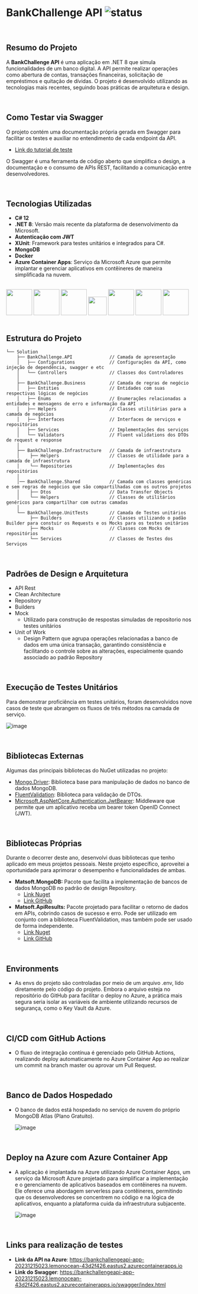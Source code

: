 # BankChallenge API ![status](https://img.shields.io/static/v1?label=status&message=ready&color=blue)
<br>

## Resumo do Projeto

A **BankChallenge API** é uma aplicação em .NET 8 que simula funcionalidades de um banco digital. A API permite realizar operações como abertura de contas, transações financeiras, solicitação de empréstimos e quitação de dívidas. O projeto é desenvolvido utilizando as tecnologias mais recentes, seguindo boas práticas de arquitetura e design.

<br>

## Como Testar via Swagger
O projeto contém uma documentação própria gerada em Swagger para facilitar os testes e auxiliar no entendimento de cada endpoint da API.
- [Link do tutorial de teste](how-test.md)

O Swagger é uma ferramenta de código aberto que simplifica o design, a documentação e o consumo de APIs REST, facilitando a comunicação entre desenvolvedores.

<br>

## Tecnologias Utilizadas

- **C# 12**
- **.NET 8**: Versão mais recente da plataforma de desenvolvimento da Microsoft.
- **Autenticação com JWT**
- **XUnit**: Framework para testes unitários e integrados para C#.
- **MongoDB**
- **Docker**
- **Azure Container Apps**: Serviço da Microsoft Azure que permite implantar e gerenciar aplicativos em contêineres de maneira simplificada na nuvem.
<br>
<div>
    <img src="https://upload.wikimedia.org/wikipedia/commons/thumb/b/bd/Logo_C_sharp.svg/1200px-Logo_C_sharp.svg.png" height="70">
    <img src="https://upload.wikimedia.org/wikipedia/commons/thumb/7/7d/Microsoft_.NET_logo.svg/2048px-Microsoft_.NET_logo.svg.png" height="70">
    <img src="https://jwt.io/img/logo-asset.svg" height="70">
    <img src="https://media.licdn.com/dms/image/D4E12AQE4AmAdWfL3sQ/article-cover_image-shrink_600_2000/0/1695127505668?e=2147483647&v=beta&t=ziuXm_riVZkSTXxDED73oH62D_VLoupVaZKdeF9oTxQ" height="50">
    <img src="https://logowik.com/content/uploads/images/mongodb9740.logowik.com.webp" height="70">
    <img src="https://www.docker.com/wp-content/uploads/2023/08/logo-dont-reverse.svg" height="70">
    <img src="https://ms-azuretools.gallerycdn.vsassets.io/extensions/ms-azuretools/vscode-azurecontainerapps/0.6.1/1699409688312/Microsoft.VisualStudio.Services.Icons.Default" height="70">
</div>
<br>

## Estrutura do Projeto
```
└── Solution
    ├── BankChallenge.API              // Camada de apresentação
    │   ├── Configurations             // Configurações da API, como injeção de dependência, swagger e etc
    │   └── Controllers                // Classes dos Controladores
    │
    ├── BankChallenge.Business         // Camada de regras de negócio
    │   ├── Entities                   // Entidades com suas respectivas lógicas de negócios
    │   ├── Enums                      // Enumerações relacionadas a entidades e mensagens de erro e informação da API
    │   ├── Helpers                    // Classes utilitárias para a camada de negócios
    │   ├── Interfaces                 // Interfaces de serviços e repositórios
    │   ├── Services                   // Implementações dos serviços
    │   └── Validators                 // Fluent validations dos DTOs de request e response
    │    
    ├── BankChallenge.Infrastructure   // Camada de infraestrutura
    │    ├── Helpers                   // Classes de utilidade para a camada de infraestrutura
    │    └── Repositories              // Implementações dos repositórios
    │
    │── BankChallenge.Shared           // Camada com classes genéricas e sem regras de negócios que são compartilhadas com os outros projetos
    │    ├── Dtos                      // Data Transfer Objects
    │    └── Helpers                   // Classes de utilitários genéricos para compartilhar com outras camadas
    │
    └── BankChallenge.UnitTests        // Camada de Testes unitários
         ├── Builders                  // Classes utilizando o padão Builder para constuir os Requests e os Mocks para os testes unitários 
         ├── Mocks                     // Classes com Mocks de repositórios
         └── Services                  // Classes de Testes dos Serviços 
```
<br>

## Padrões de Design e Arquitetura

- API Rest
- Clean Architecture
- Repository
- Builders
- Mock <br>
  - Utilizado para construção de respostas simuladas de repositorio nos testes unitários
- Unit of Work <br>
  - Design Pattern que agrupa operações relacionadas a banco de dados em uma única transação, garantindo consistência e facilitando o controle sobre as alterações, especialmente quando associado ao padrão Repository
<br>

## Execução de Testes Unitários
Para demonstrar proficiência em testes unitários, foram desenvolvidos nove casos de teste que abrangem os fluxos de três métodos na camada de serviço.

![image](https://github.com/assis402/BankChallenge/assets/72348081/bf1fa172-8978-4539-bf4e-38e7e1185f67)

<br>

## Bibliotecas Externas
Algumas das principais bibliotecas do NuGet utilizadas no projeto:

- [Mongo.Driver](https://docs.mongodb.com/drivers/csharp): Biblioteca base para manipulação de dados no banco de dados MongoDB.
- [FluentValidation](https://fluentvalidation.net/): Biblioteca para validação de DTOs.
- [Microsoft.AspNetCore.Authentication.JwtBearer](https://www.nuget.org/packages/Microsoft.AspNetCore.Authentication.JwtBearer): Middleware que permite que um aplicativo receba um bearer token OpenID Connect (JWT).
<br>

## Bibliotecas Próprias

Durante o decorrer deste ano, desenvolvi duas bibliotecas que tenho aplicado em meus projetos pessoais. Neste projeto específico, aproveitei a oportunidade para aprimorar o desempenho e funcionalidades de ambas.

- **Matsoft.MongoDB:** Pacote que facilita a implementação de bancos de dados MongoDB no padrão de design Repository.
  - [Link Nuget](https://www.nuget.org/packages/Matsoft.MongoDB)
  - [Link GitHub](https://github.com/assis402/Matsoft.MongoDB)
- **Matsoft.ApiResults:** Pacote projetado para facilitar o retorno de dados em APIs, cobrindo casos de sucesso e erro. Pode ser utilizado em conjunto com a biblioteca FluentValidation, mas também pode ser usado de forma independente.
  - [Link Nuget](https://www.nuget.org/packages/Matsoft.ApiResults)
  - [Link GitHub](https://github.com/assis402/Matsoft.ApiResults)
 <br>

## Environments

- As envs do projeto são controladas por meio de um arquivo .env, lido diretamente pelo código do projeto. Embora o arquivo esteja no repositório do GitHub para facilitar o deploy no Azure, a prática mais segura seria isolar as variáveis de ambiente utilizando recursos de segurança, como o Key Vault da Azure.
<br>

## CI/CD com GitHub Actions

- O fluxo de integração contínua é gerenciado pelo GitHub Actions, realizando deploy automaticamente no Azure Container App ao realizar um commit na branch master ou aprovar um Pull Request.
<br>

## Banco de Dados Hospedado

- O banco de dados está hospedado no serviço de nuvem do próprio MongoDB Atlas (Plano Gratuito).

    ![image](https://github.com/assis402/BankChallenge/assets/72348081/88e2ed74-5c2f-4dd5-8aa2-62fa2d8104b5)
<br>

## Deploy na Azure com Azure Container App

- A aplicação é implantada na Azure utilizando Azure Container Apps, um serviço da Microsoft Azure projetado para simplificar a implementação e o gerenciamento de aplicativos baseados em contêineres na nuvem. Ele oferece uma abordagem serverless para contêineres, permitindo que os desenvolvedores se concentrem no código e na lógica de aplicativos, enquanto a plataforma cuida da infraestrutura subjacente.

    ![image](https://github.com/assis402/BankChallenge/assets/72348081/4f143181-3f1a-44bf-b884-274798f47b0f)

<br>

## Links para realização de testes

- **Link da API na Azure**: https://bankchallengeapi-app-20231215023.lemonocean-43d2f426.eastus2.azurecontainerapps.io
- **Link do Swagger**: https://bankchallengeapi-app-20231215023.lemonocean-43d2f426.eastus2.azurecontainerapps.io/swagger/index.html
